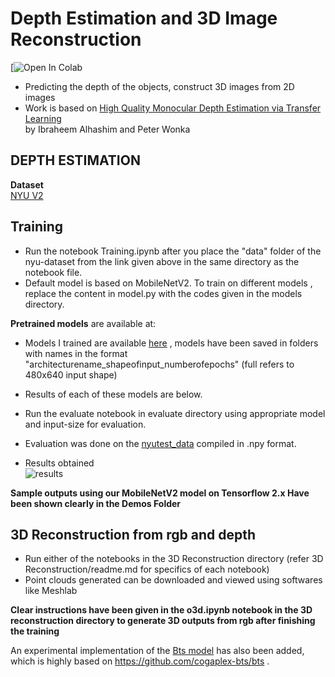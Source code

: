 # Depth Estimation and 3D Image Reconstruction
[![Open In Colab](https://colab.research.google.com/github/bsivadatta/3D-image-ReConstruction/blob/master/Training.ipynb#scrollTo=M_19MwhRQWZZ)

- Predicting the depth of the objects, construct 3D images from 2D images <br/>
- Work is based on [High Quality Monocular Depth Estimation via Transfer Learning](https://arxiv.org/abs/1812.11941)<br/>
by Ibraheem Alhashim and Peter Wonka<br/>

## DEPTH ESTIMATION
**Dataset**<br/>
[NYU V2](https://tinyurl.com/nyu-data-zip)

## Training 
- Run the notebook Training.ipynb after you place the "data" folder of the nyu-dataset from the link given above in the same directory as the notebook file.
- Default model is based on MobileNetV2. To train on different models , replace the content in model.py with the codes given in the models directory.

**Pretrained models** are available at:<br/>

- Models I trained are available [here](https://drive.google.com/drive/folders/1C88ENnOCOi_5eeusYJcFNieDSWYgawCk?usp=sharing) , models have been saved in folders with names in the format "architecturename_shapeofinput_numberofepochs" (full refers to 480x640 input shape)
- Results of each of these models are below.<br/>
- Run the evaluate notebook in evaluate directory using appropriate model and input-size for evaluation.<br/>
- Evaluation was done on the [nyutest_data](https://s3-eu-west-1.amazonaws.com/densedepth/nyu_test.zip) compiled in .npy format.<br/>

- Results obtained <br/>
![results](https://github.com/sivadatta-ss20/3D-image-understanding-Construction/blob/master/results/results.png)<br/>

**Sample outputs using our MobileNetV2 model on Tensorflow 2.x Have been shown clearly in the Demos Folder**


## 3D Reconstruction from rgb and depth
- Run either of the notebooks in the 3D Reconstruction directory (refer 3D Reconstruction/readme.md for specifics of each notebook)
- Point clouds generated can be downloaded and viewed using softwares like Meshlab


**Clear instructions have been given in the o3d.ipynb notebook in the 3D reconstruction directory to generate 3D outputs from rgb after finishing the training**

An experimental implementation of the [Bts model](https://arxiv.org/abs/1907.10326) has also been added, which is highly based on https://github.com/cogaplex-bts/bts .
